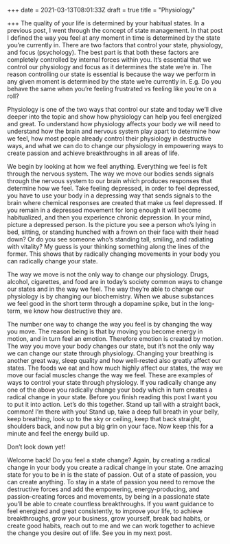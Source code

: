+++
date = 2021-03-13T08:01:33Z
draft = true
title = "Physiology"

+++
The quality of your life is determined by your habitual states. In a previous post, I went through the concept of state management. In that post I defined the way you feel at any moment in time is determined by the state you’re currently in. There are two factors that control your state, physiology, and focus (psychology). The best part is that both these factors are completely controlled by internal forces within you. It’s essential that we control our physiology and focus as it determines the state we’re in. The reason controlling our state is essential is because the way we perform in any given moment is determined by the state we’re currently in. E.g. Do you behave the same when you’re feeling frustrated vs feeling like you’re on a roll?

Physiology is one of the two ways that control our state and today we’ll dive deeper into the topic and show how physiology can help you feel energized and great. To understand how physiology affects your body we will need to understand how the brain and nervous system play apart to determine how we feel, how most people already control their physiology in destructive ways, and what we can do to change our physiology in empowering ways to create passion and achieve breakthroughs in all areas of life.

We begin by looking at how we feel anything. Everything we feel is felt through the nervous system. The way we move our bodies sends signals through the nervous system to our brain which produces responses that determine how we feel. Take feeling depressed, in order to feel depressed, you have to use your body in a depressing way that sends signals to the brain where chemical responses are created that make us feel depressed. If you remain in a depressed movement for long enough it will become habitualized, and then you experience chronic depression. In your mind, picture a depressed person. Is the picture you see a person who’s lying in bed, sitting, or standing hunched with a frown on their face with their head down? Or do you see someone who’s standing tall, smiling, and radiating with vitality? My guess is your thinking something along the lines of the former. This shows that by radically changing movements in your body you can radically change your state.

The way we move is not the only way to change our physiology. Drugs, alcohol, cigarettes, and food are in today’s society common ways to change our states and in the way we feel. The way they’re able to change our physiology is by changing our biochemistry. When we abuse substances we feel good in the short term through a dopamine spike, but in the long-term, we know how destructive they are.

The number one way to change the way you feel is by changing the way you move. The reason being is that by moving you become energy in motion, and in turn feel an emotion. Therefore emotion is created by motion. The way you move your body changes our state, but it’s not the only way we can change our state through physiology. Changing your breathing is another great way, sleep quality and how well-rested also greatly affect our states. The foods we eat and how much highly affect our states, the way we move our facial muscles change the way we feel. These are examples of ways to control your state through physiology. If you radically change any one of the above you radically change your body which in turn creates a radical change in your state. Before you finish reading this post I want you to put it into action. Let’s do this together. Stand up tall with a straight back, common! I’m there with you! Stand up, take a deep full breath in your belly, keep breathing, look up to the sky or ceiling, keep that back straight, shoulders back, and now put a big grin on your face. Now keep this for a minute and feel the energy build up.

Don’t look down yet!

Welcome back! Do you feel a state change? Again, by creating a radical change in your body you create a radical change in your state. One amazing state for you to be in is the state of passion. Out of a state of passion, you can create anything. To stay in a state of passion you need to remove the destructive forces and add the empowering, energy-producing, and passion-creating forces and movements, by being in a passionate state you’ll be able to create countless breakthroughs. If you want guidance to feel energized and great consistently, to improve your life, to achieve breakthroughs, grow your business, grow yourself, break bad habits, or create good habits, reach out to me and we can work together to achieve the change you desire out of life. See you in my next post.